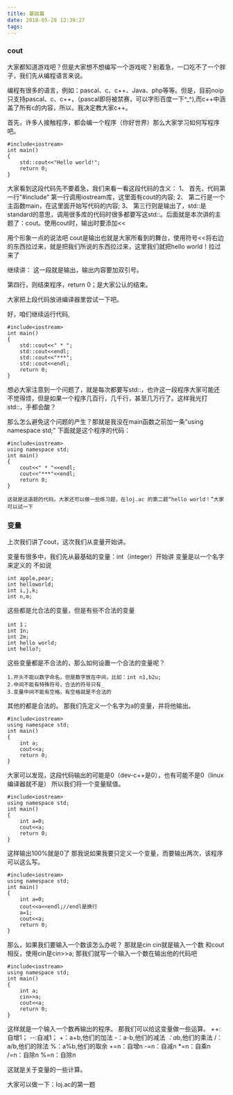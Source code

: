 ```yaml
---
title: 基础篇
date: 2018-05-28 12:39:27
tags:
---
```


### cout

大家都知道游戏吧？但是大家想不想编写一个游戏呢？别着急，一口吃不了一个胖子，我们先从编程语言来说。

编程有很多的语言，例如：pascal、c、c++、Java、php等等。但是，目前noip只支持pascal、c、c++，（pascal即将被禁赛，可以字形百度一下^_^),而c++中涵盖了所有c的内容，所以，我决定教大家c++。

首先，许多人接触程序，都会编一个程序（你好世界）那么大家学习如何写程序吧。

```
#include<iostream>
int main()
{
	std::cout<<"Hello world!";
	return 0;
}
```
大家看到这段代码先不要着急，我们来看一看这段代码的含义：
1、 首先，代码第一行“#include<iostream>” 第一行调用iostream库，这里面有cout的内容;
2、 第二行是一个主函数main，在这里面开始写代码的内容;
3、 第三行则是输出了，std::是standard的意思，调用很多库的代码时很多都要写这std::。后面就是本次讲的主题了：cout。使用cout时，输出时要添加<<

用个形象一点的说法吧
cout是输出也就是大家所看到的舞台，使用符号<<将右边的东西拉过来，就是把我们所说的东西拉过来，这里我们就把hello world！拉过来了

继续讲：
这一段就是输出，输出内容要加双引号。

第四行，则结束程序，return 0；是大家公认的结束。

大家把上段代码放进编译器里尝试一下吧。


好，咱们继续运行代码,
```
#include<iostream>
int main()
{
	std::cout<<" * ";
	std::cout<<endl;
	std::cout<<"***";
	std::cout<<endl;
	return 0;
}
```
想必大家注意到一个问题了，就是每次都要写std::，也许这一段程序大家可能还不觉得烦，但是如果一个程序几百行，几千行，甚至几万行了。这样我光打std::，手都会酸？

那么怎么避免这个问题的产生？那就是我没在main函数之前加一条"using namespace std;"
下面就是这个程序的代码：
```
#include<iostream>
using namespace std;
int main()
{
	cout<<" * "<<endl;
	cout<<"***"<<endl;
	return 0;
}

这就是这道题的代码，大家还可以做一些练习题，在loj.ac 的第二题“hello world！”大家可以试一下
```

### 变量
上次我们讲了cout，这次我们从变量开始讲。

变量有很多中，我们先从最基础的变量：int（integer）开始讲
变量是以一个名字来定义的
不如说
```
int apple,pear;
int helloworld;
int i,j,k;
int n,m;
```
这些都是允合法的变量，但是有些不合法的变量
```
int 1；
int 1n;
int 2m;
int hello world;
int hello?;
```
这些变量都是不合法的，那么如何设置一个合法的变量呢？
```
1.开头不能以数字命名，但是数字放在中间，比如：int n1,b2u;
2.中间不能有特殊符号，合法的符号只有_
3.变量中间不能有空格，有空格就是不合法的
```
其他的都是合法的。
那我们先定义一个名字为a的变量，并将他输出。
```
#include<iostream>
using namespace std;
int main()
{
	int a;
	cout<<a;
	return 0;
}
```
大家可以发现，这段代码输出的可能是0（dev-c++是0），也有可能不是0（linux编译器就不是）
所以我们将一个变量赋值。
```
#include<iostream>
using namespace std;
int main()
{
	int a=0;
	cout<<a;
	return 0;
}
```
这样输出100%就是0了
那我说如果我要只定义一个变量，而要输出两次，该程序可以这么写。
```
#include<iostream>
using namespace std;
int main()
{
	int a=0;
	cout<<a<<endl;//endl是换行
	a=1;
	cout<<a;
	return 0;
}
```
那么，如果我们要输入一个数该怎么办呢？
那就是cin
cin就是输入一个数
和cout相反，使用cin是cin>>a;
那我们就写一个输入一个数在输出他的代码吧
```
#include<iostream>
using namespace std;
int main()
{
	int a;
	cin>>a;
	cout<<a;
	return 0;
}
```
这样就是一个输入一个数再输出的程序。
那我们可以给这变量做一些运算。
++:自增1；
--:自减1；
+：a+b,他们的加法
-：a-b,他们的减法
*：a*b,他们的乘法
/：a/b,他们的除法
%：a%b,他们的取余
+=n：自增n
-=n：自减n
*=n：自乘n
/=n：自除n
%=n：自除n

这就是关于变量的一些计算。

大家可以做一下：loj.ac的第一题

